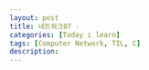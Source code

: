 ```yaml
---
layout: post
title: 네트워크07 - 
categories: [Today i learn]
tags: [Computer Network, TIL, C]
description: 
---
```


